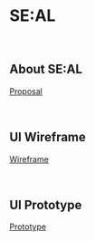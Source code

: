 # SE:AL

<br>

## About SE:AL

[Proposal](https://six-eye-dd4.notion.site/SE-AL-887f6ac8b157452793cf6caf091f872d)

<br>

## UI Wireframe

[Wireframe](https://docs.google.com/presentation/d/1KOGD70IwBIlUoYUVqpSaza3eQoh2eDeAr_qddGt5SlI/edit?usp=sharing)

<br>

## UI Prototype

[Prototype](https://www.figma.com/proto/Rbo3Istm8HFjXlb3HFT6BW/SE%3AAL_proto?page-id=0%3A1&node-id=2%3A28&viewport=241%2C48%2C0.24&scaling=scale-down&starting-point-node-id=2%3A28&show-proto-sidebar=1)
